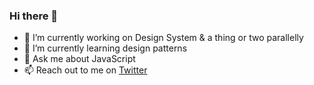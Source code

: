 ### Hi there 👋

<!--
**abhinav-anshul/abhinav-anshul** is a ✨ _special_ ✨ repository because its `README.md` (this file) appears on your GitHub profile.

Here are some ideas to get you started:
-->
- 🔭 I’m currently working on Design System & a thing or two parallelly
- 🌱 I’m currently learning design patterns
- 💬 Ask me about JavaScript 
- 📫 Reach out to me on [Twitter](https://twitter.com/abhhnv)


